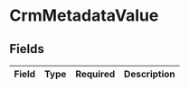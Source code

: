 # CrmMetadataValue


## Fields

| Field       | Type        | Required    | Description |
| ----------- | ----------- | ----------- | ----------- |